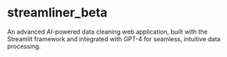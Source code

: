 # streamliner_beta
An advanced AI-powered data cleaning web application, built with the Streamlit framework and integrated with GPT-4 for seamless, intuitive data processing.
